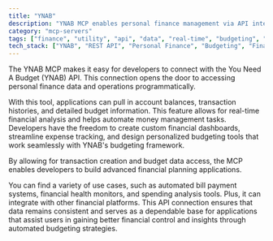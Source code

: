 ```yaml
---
title: "YNAB"
description: "YNAB MCP enables personal finance management via API integration for viewing accounts, creating transactions, and accessing budget data."
category: "mcp-servers"
tags: ["finance", "utility", "api", "data", "real-time", "budgeting", "financial planning", "automation"]
tech_stack: ["YNAB", "REST API", "Personal Finance", "Budgeting", "Financial Data", "Custom Dashboards", "Expense Tracking"]
---
```


The YNAB MCP makes it easy for developers to connect with the You Need A Budget (YNAB) API. This connection opens the door to accessing personal finance data and operations programmatically.

With this tool, applications can pull in account balances, transaction histories, and detailed budget information. This feature allows for real-time financial analysis and helps automate money management tasks. Developers have the freedom to create custom financial dashboards, streamline expense tracking, and design personalized budgeting tools that work seamlessly with YNAB's budgeting framework.

By allowing for transaction creation and budget data access, the MCP enables developers to build advanced financial planning applications.

You can find a variety of use cases, such as automated bill payment systems, financial health monitors, and spending analysis tools. Plus, it can integrate with other financial platforms. This API connection ensures that data remains consistent and serves as a dependable base for applications that assist users in gaining better financial control and insights through automated budgeting strategies.